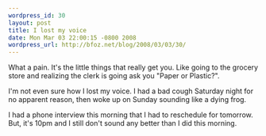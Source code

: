 ```yaml
---
wordpress_id: 30
layout: post
title: I lost my voice
date: Mon Mar 03 22:00:15 -0800 2008
wordpress_url: http://bfoz.net/blog/2008/03/03/30/
---
```

What a pain. It's the little things that really get you. Like going to the grocery store and realizing the clerk is going ask you "Paper or Plastic?".

I'm not even sure how I lost my voice. I had a bad cough Saturday night for no apparent reason, then woke up on Sunday sounding like a dying frog.

I had a phone interview this morning that I had to reschedule for tomorrow. But, it's 10pm and I still don't sound any better than I did this morning.
